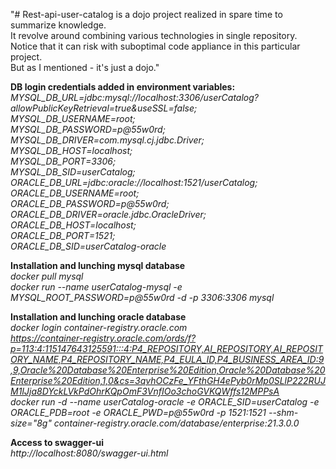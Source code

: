 "# Rest-api-user-catalog is a dojo project realized in spare time to summarize knowledge. <br> It revolve around combining various technologies in single repository.
Notice that it can risk with suboptimal code appliance in this particular project. <br>
But as I mentioned - it's just a dojo."

<strong>DB login credentials added in environment variables:</strong>
<br>
<em>
MYSQL_DB_URL=jdbc:mysql://localhost:3306/userCatalog?allowPublicKeyRetrieval=true&useSSL=false;
<br>MYSQL_DB_USERNAME=root;
<br>MYSQL_DB_PASSWORD=p@55w0rd;
<br>MYSQL_DB_DRIVER=com.mysql.cj.jdbc.Driver;
<br>MYSQL_DB_HOST=localhost;
<br>MYSQL_DB_PORT=3306;
<br>MYSQL_DB_SID=userCatalog;
<br>ORACLE_DB_URL=jdbc:oracle://localhost:1521/userCatalog;
<br>ORACLE_DB_USERNAME=root;
<br>ORACLE_DB_PASSWORD=p@55w0rd;
<br>ORACLE_DB_DRIVER=oracle.jdbc.OracleDriver;
<br>ORACLE_DB_HOST=localhost;
<br>ORACLE_DB_PORT=1521;
<br>ORACLE_DB_SID=userCatalog-oracle
</em>

<strong>Installation and lunching mysql database</strong><br>
<em>
docker pull mysql <br>
docker run --name userCatalog-mysql -e MYSQL_ROOT_PASSWORD=p@55w0rd -d -p 3306:3306 mysql <br>
</em>

<strong>Installation and lunching oracle database</strong><br>
<em>
docker login container-registry.oracle.com <br>
https://container-registry.oracle.com/ords/f?p=113:4:115147643125591:::4:P4_REPOSITORY,AI_REPOSITORY,AI_REPOSITORY_NAME,P4_REPOSITORY_NAME,P4_EULA_ID,P4_BUSINESS_AREA_ID:9,9,Oracle%20Database%20Enterprise%20Edition,Oracle%20Database%20Enterprise%20Edition,1,0&cs=3qvhOCzFe_YFthGH4ePyb0rMp0SLlP222RUJM1IJja8DYckLVkPdOhrKQpOmF3VnfIOo3choGVKQWffs12MPPsA
<br>
docker run -d --name userCatalog-oracle -e ORACLE_SID=userCatalog -e ORACLE_PDB=root -e ORACLE_PWD=p@55w0rd -p 1521:1521 --shm-size="8g" container-registry.oracle.com/database/enterprise:21.3.0.0
<br></em>

<strong>Access to swagger-ui</strong><br>
<em>http://localhost:8080/swagger-ui.html <br></em>